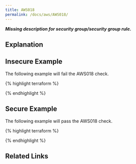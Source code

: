 ```yaml
---
title: AWS018
permalink: /docs/aws/AWS018/
---
```


***Missing description for security group/security group rule.***

## Explanation





## Insecure Example

The following example will fail the AWS018 check.

{% highlight terraform %}



{% endhighlight %}

## Secure Example

The following example will pass the AWS018 check.

{% highlight terraform %}



{% endhighlight %}

## Related Links


